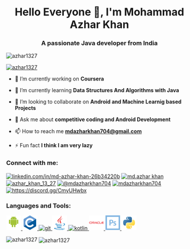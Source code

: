 <h1 align="center">Hello Everyone 👋, I'm Mohammad Azhar Khan</h1>
<h3 align="center">A passionate Java developer from India</h3>

<p align="left"> <img src="https://komarev.com/ghpvc/?username=azhar1327&label=Profile%20views&color=0e75b6&style=flat" alt="azhar1327" /> </p>

<p align="left"> <a href="https://github.com/ryo-ma/github-profile-trophy"><img src="https://github-profile-trophy.vercel.app/?username=azhar1327" alt="azhar1327" /></a> </p>

- 🔭 I’m currently working on **Coursera**

- 🌱 I’m currently learning **Data Structures And Algorithms with Java**

- 👯 I’m looking to collaborate on **Android and Machine Learnig based Projects**

- 💬 Ask me about **competitive coding and Android Development**

- 📫 How to reach me **mdazharkhan704@gmail.com**

- ⚡ Fun fact **I think I am very lazy**

<h3 align="left">Connect with me:</h3>
<p align="left">
<a href="https://linkedin.com/in/linkedin.com/in/md-azhar-khan-26b34220b" target="blank"><img align="center" src="https://raw.githubusercontent.com/rahuldkjain/github-profile-readme-generator/master/src/images/icons/Social/linked-in-alt.svg" alt="linkedin.com/in/md-azhar-khan-26b34220b" height="30" width="40" /></a>
<a href="https://stackoverflow.com/users/md.azhar khan" target="blank"><img align="center" src="https://raw.githubusercontent.com/rahuldkjain/github-profile-readme-generator/master/src/images/icons/Social/stack-overflow.svg" alt="md.azhar khan" height="30" width="40" /></a>
<a href="https://instagram.com/azhar_khan_13_27" target="blank"><img align="center" src="https://raw.githubusercontent.com/rahuldkjain/github-profile-readme-generator/master/src/images/icons/Social/instagram.svg" alt="azhar_khan_13_27" height="30" width="40" /></a>
<a href="https://www.hackerrank.com/@mdazharkhan704" target="blank"><img align="center" src="https://raw.githubusercontent.com/rahuldkjain/github-profile-readme-generator/master/src/images/icons/Social/hackerrank.svg" alt="@mdazharkhan704" height="30" width="40" /></a>
<a href="https://auth.geeksforgeeks.org/user/mdazharkhan704" target="blank"><img align="center" src="https://raw.githubusercontent.com/rahuldkjain/github-profile-readme-generator/master/src/images/icons/Social/geeks-for-geeks.svg" alt="mdazharkhan704" height="30" width="40" /></a>
<a href="https://discord.gg/https://discord.gg/CmyUHwbx" target="blank"><img align="center" src="https://raw.githubusercontent.com/rahuldkjain/github-profile-readme-generator/master/src/images/icons/Social/discord.svg" alt="https://discord.gg/CmyUHwbx" height="30" width="40" /></a>
</p>

<h3 align="left">Languages and Tools:</h3>
<p align="left"> <a href="https://developer.android.com" target="_blank"> <img src="https://raw.githubusercontent.com/devicons/devicon/master/icons/android/android-original-wordmark.svg" alt="android" width="40" height="40"/> </a> <a href="https://www.cprogramming.com/" target="_blank"> <img src="https://raw.githubusercontent.com/devicons/devicon/master/icons/c/c-original.svg" alt="c" width="40" height="40"/> </a> <a href="https://git-scm.com/" target="_blank"> <img src="https://www.vectorlogo.zone/logos/git-scm/git-scm-icon.svg" alt="git" width="40" height="40"/> </a> <a href="https://www.java.com" target="_blank"> <img src="https://raw.githubusercontent.com/devicons/devicon/master/icons/java/java-original.svg" alt="java" width="40" height="40"/> </a> <a href="https://kotlinlang.org" target="_blank"> <img src="https://www.vectorlogo.zone/logos/kotlinlang/kotlinlang-icon.svg" alt="kotlin" width="40" height="40"/> </a> <a href="https://www.oracle.com/" target="_blank"> <img src="https://raw.githubusercontent.com/devicons/devicon/master/icons/oracle/oracle-original.svg" alt="oracle" width="40" height="40"/> </a> <a href="https://www.photoshop.com/en" target="_blank"> <img src="https://raw.githubusercontent.com/devicons/devicon/master/icons/photoshop/photoshop-line.svg" alt="photoshop" width="40" height="40"/> </a> <a href="https://www.python.org" target="_blank"> <img src="https://raw.githubusercontent.com/devicons/devicon/master/icons/python/python-original.svg" alt="python" width="40" height="40"/> </a> </p>

<p><img align="left" src="https://github-readme-stats.vercel.app/api/top-langs?username=azhar1327&show_icons=true&locale=en&layout=compact" alt="azhar1327" /></p>

<p>&nbsp;<img align="center" src="https://github-readme-stats.vercel.app/api?username=azhar1327&show_icons=true&locale=en" alt="azhar1327" /></p>
